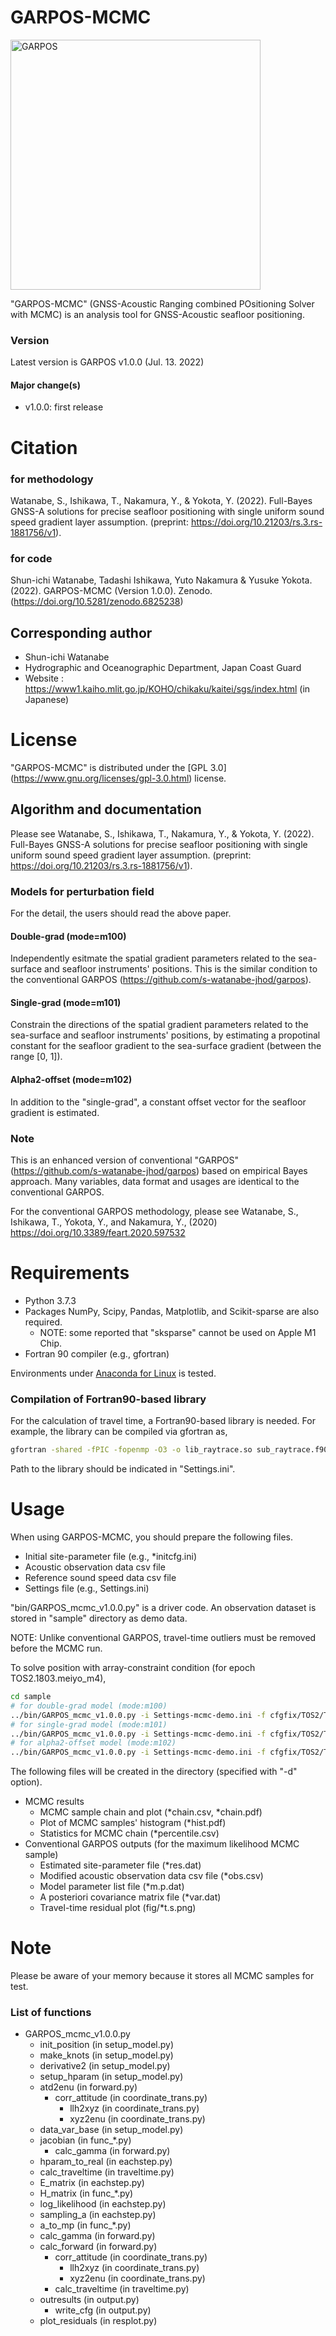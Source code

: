 # GARPOS-MCMC

<img src="https://github.com/s-watanabe-jhod/garpos/assets/68180987/c7098604-1a07-4aa2-b591-1797eef5f07b" width=400 alt="GARPOS" style="background-color:＃FFFFFF;">

"GARPOS-MCMC" (GNSS-Acoustic Ranging combined POsitioning Solver with MCMC) is an analysis tool for GNSS-Acoustic seafloor positioning.

### Version
Latest version is GARPOS v1.0.0 (Jul. 13. 2022)

#### Major change(s)
* v1.0.0: first release

# Citation

### for methodology

Watanabe, S., Ishikawa, T., Nakamura, Y., & Yokota, Y. (2022). Full-Bayes GNSS-A solutions for precise seafloor positioning with single uniform sound speed gradient layer assumption. (preprint: https://doi.org/10.21203/rs.3.rs-1881756/v1).

### for code
Shun-ichi Watanabe, Tadashi Ishikawa, Yuto Nakamura & Yusuke Yokota. (2022). GARPOS-MCMC (Version 1.0.0). Zenodo. (https://doi.org/10.5281/zenodo.6825238)

## Corresponding author

* Shun-ichi Watanabe
* Hydrographic and Oceanographic Department, Japan Coast Guard
* Website : https://www1.kaiho.mlit.go.jp/KOHO/chikaku/kaitei/sgs/index.html (in Japanese)


# License

"GARPOS-MCMC" is distributed under the [GPL 3.0] (https://www.gnu.org/licenses/gpl-3.0.html) license.


## Algorithm and documentation

Please see Watanabe, S., Ishikawa, T., Nakamura, Y., & Yokota, Y. (2022). Full-Bayes GNSS-A solutions for precise seafloor positioning with single uniform sound speed gradient layer assumption. (preprint: https://doi.org/10.21203/rs.3.rs-1881756/v1).

### Models for perturbation field

For the detail, the users should read the above paper.

#### Double-grad (mode=m100)

Independently esitmate the spatial gradient parameters related to the sea-surface and seafloor instruments' positions. 
This is the similar condition to the conventional GARPOS (https://github.com/s-watanabe-jhod/garpos).

#### Single-grad (mode=m101)

Constrain the directions of the spatial gradient parameters related to the sea-surface and seafloor instruments' positions, by estimating a propotinal constant for the seafloor gradient to the sea-surface gradient (between the range [0, 1]).

#### Alpha2-offset (mode=m102)

In addition to the "single-grad", a constant offset vector for the seafloor gradient is estimated. 

### Note

This is an enhanced version of conventional "GARPOS" (https://github.com/s-watanabe-jhod/garpos) based on empirical Bayes approach. Many variables, data format and usages are identical to the conventional GARPOS.

For the conventional GARPOS methodology, please see Watanabe, S., Ishikawa, T., Yokota, Y., and Nakamura, Y., (2020) https://doi.org/10.3389/feart.2020.597532

# Requirements

* Python 3.7.3
* Packages NumPy, Scipy, Pandas, Matplotlib, and Scikit-sparse are also required.
  * NOTE: some reported that "sksparse" cannot be used on Apple M1 Chip. 
* Fortran 90 compiler (e.g., gfortran)

Environments under [Anaconda for Linux](https://www.anaconda.com/distribution/) is tested.


### Compilation of Fortran90-based library

For the calculation of travel time, a Fortran90-based library is needed.
For example, the library can be compiled via gfortran as,

```bash
gfortran -shared -fPIC -fopenmp -O3 -o lib_raytrace.so sub_raytrace.f90 lib_raytrace.f90
```

Path to the library should be indicated in "Settings.ini".


# Usage

When using GARPOS-MCMC, you should prepare the following files.
* Initial site-parameter file (e.g., *initcfg.ini)
* Acoustic observation data csv file
* Reference sound speed data csv file
* Settings file (e.g., Settings.ini)

"bin/GARPOS_mcmc_v1.0.0.py" is a driver code. 
An observation dataset is stored in "sample" directory as demo data.

NOTE: Unlike conventional GARPOS, travel-time outliers must be removed before the MCMC run.

To solve position with array-constraint condition (for epoch TOS2.1803.meiyo_m4),

```bash
cd sample
# for double-grad model (mode:m100)
../bin/GARPOS_mcmc_v1.0.0.py -i Settings-mcmc-demo.ini -f cfgfix/TOS2/TOS2.1803.meiyo_m4-fix.ini -d demo100/TOS2 --mode m100
# for single-grad model (mode:m101)
../bin/GARPOS_mcmc_v1.0.0.py -i Settings-mcmc-demo.ini -f cfgfix/TOS2/TOS2.1803.meiyo_m4-fix.ini -d demo101/TOS2 --mode m101
# for alpha2-offset model (mode:m102)
../bin/GARPOS_mcmc_v1.0.0.py -i Settings-mcmc-demo.ini -f cfgfix/TOS2/TOS2.1803.meiyo_m4-fix.ini -d demo102/TOS2 --mode m102
```

The following files will be created in the directory (specified with "-d" option).

* MCMC results
  * MCMC sample chain and plot (*chain.csv, *chain.pdf)
  * Plot of MCMC samples' histogram (*hist.pdf)
  * Statistics for MCMC chain (*percentile.csv)
* Conventional GARPOS outputs (for the maximum likelihood MCMC sample)
  * Estimated site-parameter file (*res.dat)
  * Modified acoustic observation data csv file (*obs.csv)
  * Model parameter list file (*m.p.dat)
  * A posteriori covariance matrix file (*var.dat)
  * Travel-time residual plot (fig/*t.s.png)


# Note

Please be aware of your memory because it stores all MCMC samples for test.


### List of functions

+ GARPOS_mcmc_v1.0.0.py
  + init_position (in setup_model.py)
  + make_knots (in setup_model.py)
  + derivative2 (in setup_model.py)
  + setup_hparam (in setup_model.py)
  + atd2enu (in forward.py)
    + corr_attitude (in coordinate_trans.py)
      + llh2xyz (in coordinate_trans.py)
      + xyz2enu (in coordinate_trans.py)
  + data_var_base (in setup_model.py)
  + jacobian (in func_*.py)
    + calc_gamma (in forward.py)
  + hparam_to_real (in eachstep.py)
  + calc_traveltime (in traveltime.py)
  + E_matrix (in eachstep.py)
  + H_matrix (in func_*.py)
  + log_likelihood (in eachstep.py)
  + sampling_a (in eachstep.py)
  + a_to_mp (in func_*.py)
  + calc_gamma (in forward.py)
  + calc_forward (in forward.py)
    + corr_attitude (in coordinate_trans.py)
      + llh2xyz (in coordinate_trans.py)
      + xyz2enu (in coordinate_trans.py)
    + calc_traveltime (in traveltime.py)
  + outresults (in output.py)
    + write_cfg (in output.py)
  + plot_residuals (in resplot.py)
